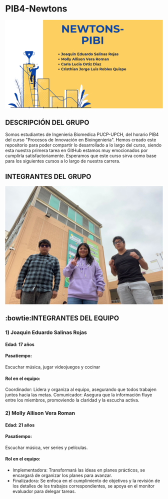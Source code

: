 # PIB4-Newtons
![](https://github.com/mollyvera-lgtm/PIB4-Newtons/blob/main/imagenes/Captura%20de%20pantalla%202025-09-03%20193507.png)
## **DESCRIPCIÓN DEL GRUPO**
Somos estudiantes de Ingenieria Biomedica PUCP-UPCH, del horario PIB4 del curso "Procesos de Innovación en Bioingeniería". Hemos creado este repositorio para poder compartir lo desarrollado a lo largo del curso, siendo esta nuestra primera tarea en GitHub estamos muy emocionados por cumplirla satisfactoriamente. Esperamos que este curso sirva como base para los siguientes cursos a lo largo de nuestra carrera.
## **INTEGRANTES DEL GRUPO**
![](https://github.com/mollyvera-lgtm/PIB4-Newtons/blob/main/imagenes/grupo.jpg) 
## **:bowtie:INTEGRANTES DEL EQUIPO**
### 1) Joaquin Eduardo Salinas Rojas
#### **Edad**: 17 años 
#### **Pasatiempo:**
Escuchar música, jugar videojuegos y cocinar
#### **Rol en el equipo:**
Coordinador: Lidera y organiza al equipo, asegurando que todos trabajen juntos hacia las metas. 
Comunicador: Asegura que la información fluye entre los miembros, promoviendo la claridad y la escucha activa.
### 2) Molly Allison Vera Roman

#### **Edad**: 21 años
#### **Pasatiempo**: 
Escuchar música, ver series y películas.
#### **Rol en el equipo:**
- Implementadora: Transformará las ideas en planes prácticos, se encargará de organizar los planes para avanzar. 
- Finalizadora: Se enfoca en el cumplimiento de objetivos y la revisión de los detalles de los trabajos correspondientes, se apoya en el monitor evaluador para delegar tareas.
